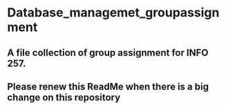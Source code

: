 # Database_managemet_groupassignment

## A file collection of group assignment for INFO 257.
## Please renew this ReadMe when there is a big change on this repository
